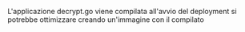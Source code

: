 L'applicazione decrypt.go viene compilata all'avvio del deployment
  si potrebbe ottimizzare creando un'immagine con il compilato